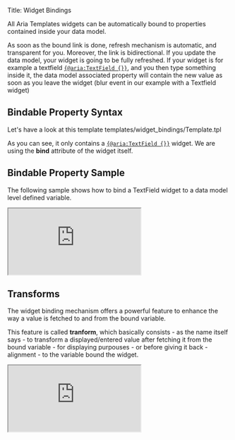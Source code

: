 Title: Widget Bindings



All Aria Templates widgets can be automatically bound to properties contained inside your data model.

As soon as the bound link is done, refresh mechanism is automatic, and transparent for you. Moreover, the link is bidirectional. If you update the data model, your widget is going to be fully refreshed. If your widget is for example a textfield [`{@aria:TextField {}}`](textfield), and you then type something inside it, the data model associated property will contain the new value as soon as you leave the widget (blur event in our example with a Textfield widget)

## Bindable Property Syntax

Let's have a look at this template
<srcinclude lang="at" outdent="true">templates/widget_bindings/Template.tpl
</srcinclude>

As you can see, it only contains a [`{@aria:TextField {}}`](textfield_widget) widget. We are using the **bind** attribute of the widget itself.

## Bindable Property Sample

The following sample shows how to bind a TextField widget to a data model level defined variable.

<iframe class='samples' src='http://snippets.ariatemplates.com/samples/github.com/ariatemplates/documentation-code/%VERSION%/samples/widgets/textfield/binding/?skip=1' ></iframe>

## Transforms

The widget binding mechanism offers a powerful feature to enhance the way a value is fetched to and from the bound variable.

This feature is called **tranform**, which basically consists - as the name itself says - to transform a displayed/entered value after fetching it from the bound variable - for displaying purpouses - or before giving it back - alignment - to the variable bound the widget.

<iframe class='samples' src='http://snippets.ariatemplates.com/samples/github.com/ariatemplates/documentation-code/%VERSION%/samples/widgets/textfield/transform/?skip=1' ></iframe>